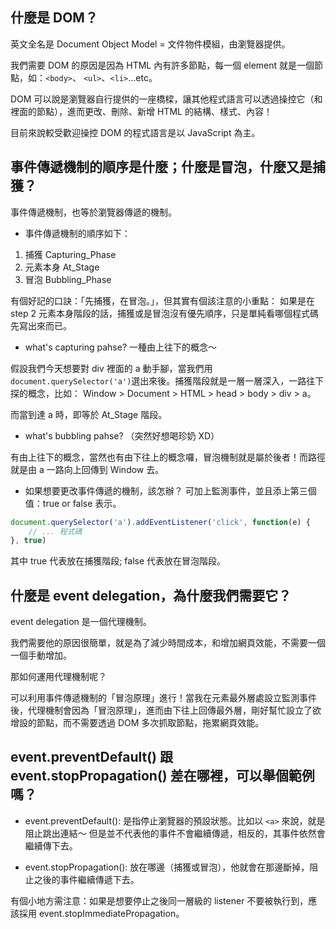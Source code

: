 ## 什麼是 DOM？
英文全名是 Document Object Model = 文件物件模組，由瀏覽器提供。

我們需要 DOM 的原因是因為 HTML 內有許多節點，每一個 element 就是一個節點，如：`<body>`、 `<ul>`、`<li>`...etc。

DOM 可以說是瀏覽器自行提供的一座橋樑，讓其他程式語言可以透過操控它（和裡面的節點），進而更改、刪除、新增 HTML 的結構、樣式、內容！

目前來說較受歡迎操控 DOM 的程式語言是以 JavaScript 為主。

## 事件傳遞機制的順序是什麼；什麼是冒泡，什麼又是捕獲？
事件傳遞機制，也等於瀏覽器傳遞的機制。

- 事件傳遞機制的順序如下：
1. 捕獲 Capturing_Phase
2. 元素本身 At_Stage
3. 冒泡 Bubbling_Phase

有個好記的口訣：「先捕獲，在冒泡。」，但其實有個該注意的小重點：
如果是在 step 2 元素本身階段的話，捕獲或是冒泡沒有優先順序，只是單純看哪個程式碼先寫出來而已。

- what's capturing pahse?
一種由上往下的概念～

假設我們今天想要對 div 裡面的 a 動手腳，當我們用 `document.querySelector('a')`選出來後。捕獲階段就是一層一層深入，一路往下探的概念，比如： Window > Document > HTML > head > body > div > a。

而當到達 a 時，即等於 At_Stage 階段。

- what's bubbling pahse?
（突然好想喝珍奶 XD）

有由上往下的概念，當然也有由下往上的概念囉，冒泡機制就是屬於後者！而路徑就是由 a 一路向上回傳到 Window 去。

- 如果想要更改事件傳遞的機制，該怎辦？
可加上監測事件，並且添上第三個值：true or false 表示。
```js
document.querySelector('a').addEventListener('click', function(e) {
	// ... 程式碼
}, true)
```
其中 true 代表放在捕獲階段; false 代表放在冒泡階段。


## 什麼是 event delegation，為什麼我們需要它？
event delegation 是一個代理機制。

我們需要他的原因很簡單，就是為了減少時間成本，和增加網頁效能，不需要一個一個手動增加。

那如何運用代理機制呢？

可以利用事件傳遞機制的「冒泡原理」進行！當我在元素最外層處設立監測事件後，代理機制會因為「冒泡原理」，進而由下往上回傳最外層，剛好幫忙設立了欲增設的節點，而不需要透過 DOM 多次抓取節點，拖累網頁效能。


## event.preventDefault() 跟 event.stopPropagation() 差在哪裡，可以舉個範例嗎？
- event.preventDefault():
是指停止瀏覽器的預設狀態。比如以 `<a>` 來說，就是阻止跳出連結～ 但是並不代表他的事件不會繼續傳遞，相反的，其事件依然會繼續傳下去。

- event.stopPropagation():
放在哪邊（捕獲或冒泡），他就會在那邊斷掉，阻止之後的事件繼續傳遞下去。

有個小地方需注意：如果是想要停止之後同一層級的 listener 不要被執行到，應該採用 event.stopImmediatePropagation。

